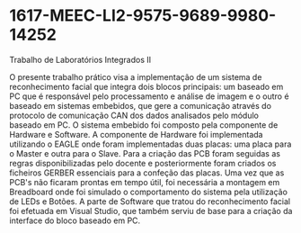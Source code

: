 # 1617-MEEC-LI2-9575-9689-9980-14252
Trabalho de Laboratórios Integrados II

O presente trabalho prático visa a implementação de um sistema de reconhecimento facial que integra dois blocos principais: um baseado em PC que é responsável pelo processamento e análise de imagem e o outro é baseado em sistemas embebidos, que gere a comunicação através do protocolo de comunicação CAN dos dados analisados pelo módulo baseado em PC.
O sistema embebido foi composto pela componente de Hardware e Software. A componente de Hardware foi implementada utilizando o EAGLE onde foram implementadas duas placas: uma placa para o Master e outra para o Slave. Para a criação das PCB foram seguidas as regras disponibilizadas pelo docente e posteriormente foram criados os ficheiros GERBER essenciais para a confeção das placas. Uma vez que as PCB's não ficaram prontas em tempo útil, foi necessária a montagem em Breadboard onde foi simulado o comportamento do sistema pela utilização de LEDs e Botões.
A parte de Software que tratou do reconhecimento facial foi efetuada em Visual Studio, que também serviu de base para a criação da interface do bloco baseado em PC.
